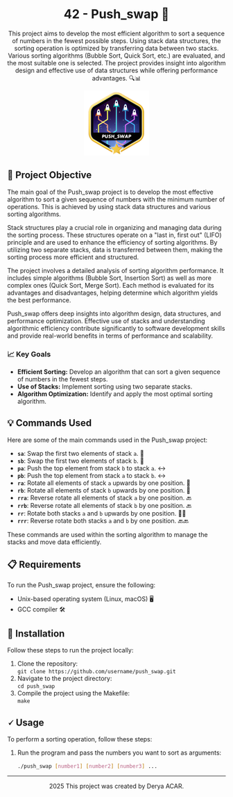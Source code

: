 <!-- Project Title -->
<h1 align="center">42 - Push_swap 🧮</h1>

<!-- Project Description -->
<p align="center">
This project aims to develop the most efficient algorithm to sort a sequence of numbers in the fewest possible steps. Using stack data structures, the sorting operation is optimized by transferring data between two stacks. Various sorting algorithms (Bubble Sort, Quick Sort, etc.) are evaluated, and the most suitable one is selected. The project provides insight into algorithm design and effective use of data structures while offering performance advantages. 🔍📊
</p>

<!-- Project Logo or Image -->
<p align="center">
  <a target="blank"><img src="https://github.com/deryaxacar/42-Push_swap/blob/main/push_swap.png" height="150" width="150" /></a>
</p>

## 🎯 Project Objective

The main goal of the Push_swap project is to develop the most effective algorithm to sort a given sequence of numbers with the minimum number of operations. This is achieved by using stack data structures and various sorting algorithms.

Stack structures play a crucial role in organizing and managing data during the sorting process. These structures operate on a "last in, first out" (LIFO) principle and are used to enhance the efficiency of sorting algorithms. By utilizing two separate stacks, data is transferred between them, making the sorting process more efficient and structured.

The project involves a detailed analysis of sorting algorithm performance. It includes simple algorithms (Bubble Sort, Insertion Sort) as well as more complex ones (Quick Sort, Merge Sort). Each method is evaluated for its advantages and disadvantages, helping determine which algorithm yields the best performance.

Push_swap offers deep insights into algorithm design, data structures, and performance optimization. Effective use of stacks and understanding algorithmic efficiency contribute significantly to software development skills and provide real-world benefits in terms of performance and scalability.

### 📈 Key Goals
- **Efficient Sorting:** Develop an algorithm that can sort a given sequence of numbers in the fewest steps.
- **Use of Stacks:** Implement sorting using two separate stacks.
- **Algorithm Optimization:** Identify and apply the most optimal sorting algorithm.

## 💡 Commands Used

Here are some of the main commands used in the Push_swap project:

- **`sa`**: Swap the first two elements of stack `a`. 🔄  
- **`sb`**: Swap the first two elements of stack `b`. 🔄  
- **`pa`**: Push the top element from stack `b` to stack `a`. ↔️  
- **`pb`**: Push the top element from stack `a` to stack `b`. ↔️  
- **`ra`**: Rotate all elements of stack `a` upwards by one position. 🔁  
- **`rb`**: Rotate all elements of stack `b` upwards by one position. 🔁  
- **`rra`**: Reverse rotate all elements of stack `a` by one position. 🔙  
- **`rrb`**: Reverse rotate all elements of stack `b` by one position. 🔙  
- **`rr`**: Rotate both stacks `a` and `b` upwards by one position. 🔁🔁  
- **`rrr`**: Reverse rotate both stacks `a` and `b` by one position. 🔙🔙  

These commands are used within the sorting algorithm to manage the stacks and move data efficiently.

## 📋 Requirements

To run the Push_swap project, ensure the following:

- Unix-based operating system (Linux, macOS) 🖥️  
- GCC compiler 🛠️  

## 🔧 Installation

Follow these steps to run the project locally:

1. Clone the repository:  
   `git clone https://github.com/username/push_swap.git`
2. Navigate to the project directory:  
   `cd push_swap`
3. Compile the project using the Makefile:  
   `make`

## 🗸 Usage

To perform a sorting operation, follow these steps:

1. Run the program and pass the numbers you want to sort as arguments:
   ```bash
   ./push_swap [number1] [number2] [number3] ...

---

<p align="center">2025 This project was created by Derya ACAR.</p>

